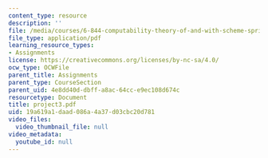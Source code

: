 ```yaml
---
content_type: resource
description: ''
file: /media/courses/6-844-computability-theory-of-and-with-scheme-spring-2003/19a619a1daad086a4a37d03cbc20d781_project3.pdf
file_type: application/pdf
learning_resource_types:
- Assignments
license: https://creativecommons.org/licenses/by-nc-sa/4.0/
ocw_type: OCWFile
parent_title: Assignments
parent_type: CourseSection
parent_uid: 4e8dd40d-dbff-a8ac-64cc-e9ec108d674c
resourcetype: Document
title: project3.pdf
uid: 19a619a1-daad-086a-4a37-d03cbc20d781
video_files:
  video_thumbnail_file: null
video_metadata:
  youtube_id: null
---
```

